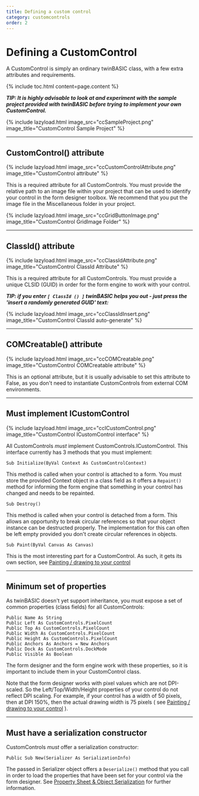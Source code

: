 ```yaml
---
title: Defining a custom control
category: customcontrols
order: 2
---
```


# Defining a CustomControl

A CustomControl is simply an ordinary twinBASIC class, with a few extra attributes and requirements.

{% include toc.html content=page.content %}

_**TIP: It is highly advisable to look at and experiment with the sample project provided with twinBASIC before trying to implement your own CustomControl.**_

{% include lazyload.html image_src="ccSampleProject.png" image_title="CustomControl Sample Project" %}

***

## CustomControl() attribute

{% include lazyload.html image_src="ccCustomControlAttribute.png" image_title="CustomControl attribute" %}

This is a required attribute for all CustomControls.  You must provide the relative path to an image file within your project that can be used to identify your control in the form designer toolbox.  We recommend that you put the image file in the Miscellaneous folder in your project.

{% include lazyload.html image_src="ccGridButtonImage.png" image_title="CustomControl GridImage Folder" %}

***

##  ClassId() attribute

{% include lazyload.html image_src="ccClassIdAttribute.png" image_title="CustomControl ClassId Attribute" %}

This is a required attribute for all CustomControls.  You must provide a unique CLSID (GUID) in order for the form engine to work with your control. 

_**TIP:  if you enter ` [ ClassId () ] ` twinBASIC helps you out - just press the 'insert a randomly generated GUID' text:**_

{% include lazyload.html image_src="ccClassIdInsert.png" image_title="CustomControl ClassId auto-generate" %}

***

##  COMCreatable() attribute

{% include lazyload.html image_src="ccCOMCreatable.png" image_title="CustomControl COMCreatable attribute" %}

This is an optional attribute, but it is usually advisable to set this attribute to False, as you don't need to instantiate CustomControls from external COM environments.

***

## Must implement ICustomControl

{% include lazyload.html image_src="ccICustomControl.png" image_title="CustomControl ICustomControl interface" %}

All CustomControls *must* implement CustomControls.ICustomControl.  This interface currently has 3 methods that you must implement:

```
Sub Initialize(ByVal Context As CustomControlContext)
```

This method is called when your control is attached to a form.  You must store the provided Context object in a class field as it offers a `Repaint()` method for informing the form engine that something in your control has changed and needs to be repainted.

```
Sub Destroy()
```

This method is called when your control is detached from a form.  This allows an opportunity to break circular references so that your object instance can be destructed properly.   The implementation for this can often be left empty provided you don't create circular references in objects.

```
Sub Paint(ByVal Canvas As Canvas)
```

This is the most interesting part for a CustomControl.  As such, it gets its own section, see [Painting / drawing to your control](painting.html)

***

## Minimum set of properties

As twinBASIC doesn't yet support inheritance, you must expose a set of common properties (class fields) for all CustomControls:

```
Public Name As String
Public Left As CustomControls.PixelCount
Public Top As CustomControls.PixelCount
Public Width As CustomControls.PixelCount
Public Height As CustomControls.PixelCount
Public Anchors As Anchors = New Anchors
Public Dock As CustomControls.DockMode
Public Visible As Boolean
```
	
The form designer and the form engine work with these properties, so it is important to include them in your CustomControl class.

Note that the form designer works with pixel values which are not DPI-scaled.  So the Left/Top/Width/Height properties of your control do not reflect DPI scaling.  For example, if your control has a width of 50 pixels, then at DPI 150%, then the actual drawing width is 75 pixels ( see [Painting / drawing to your control](painting.html) ).
***

## Must have a serialization constructor

CustomControls *must* offer a serialization constructor:

```
Public Sub New(Serializer As SerializationInfo)
```
	
The passed in Serializer object offers a `Deserialize()` method that you call in order to load the properties that have been set for your control via the form designer.  See [Property Sheet & Object Serialization](propertysheetandserialization.html) for further information.